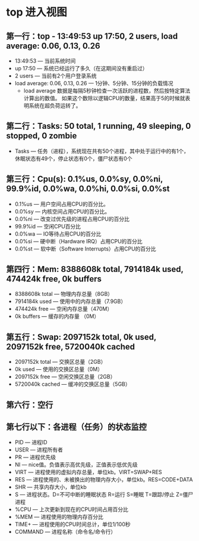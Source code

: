 # top 进入视图

## 第一行：top - 13:49:53 up 17:50,  2 users,  load average: 0.06, 0.13, 0.26
- 13:49:53 — 当前系统时间
- up 17:50 — 系统已经运行了多久（在这期间没有重启过）
- 2 users  — 当前有2个用户登录系统
- load average: 0.06, 0.13, 0.26 — 1分钟、5分钟、15分钟的负载情况
  - load average 数据是每隔5秒钟检查一次活跃的进程数，然后按特定算法计算出的数值。
如果这个数除以逻辑CPU的数量，结果高于5的时候就表明系统在超负荷运转了。

## 第二行：Tasks:  50 total,   1 running,  49 sleeping,   0 stopped,   0 zombie
- Tasks — 任务（进程），系统现在共有50个进程，其中处于运行中的有1个，休眠状态有49个，停止状态有0个，僵尸状态有0个

## 第三行：Cpu(s):  0.1%us,  0.0%sy,  0.0%ni, 99.9%id,  0.0%wa,  0.0%hi,  0.0%si,  0.0%st
- 0.1%us  — 用户空间占用CPU的百分比。
- 0.0%sy  — 内核空间占用CPU的百分比。
- 0.0%ni  — 改变过优先级的进程占用CPU的百分比
- 99.9%id — 空闲CPU百分比
- 0.0%wa  — IO等待占用CPU的百分比
- 0.0%si  — 硬中断（Hardware IRQ）占用CPU的百分比
- 0.0%st  — 软中断（Software Interrupts）占用CPU的百分比

## 第四行：Mem:   8388608k total,  7914184k used,   474424k free,        0k buffers
- 8388608k total — 物理内存总量（8GB）
- 7914184k used  — 使用中的内存总量（7.9GB）
- 474424k free   — 空闲内存总量（470M）
- 0k buffers     — 缓存的内存量 （0M）

## 第五行：Swap:  2097152k total,        0k used,  2097152k free,  5720040k cached
- 2097152k total  — 交换区总量（2GB）
- 0k used         — 使用的交换区总量（0M）
- 2097152k free   — 空闲交换区总量（2GB）
- 5720040k cached — 缓冲的交换区总量（5GB）

## 第六行：空行

## 第七行以下：各进程（任务）的状态监控
- PID     — 进程ID
- USER    — 进程所有者
- PR      — 进程优先级
- NI      — nice值。负值表示高优先级，正值表示低优先级
- VIRT    — 进程使用的虚拟内存总量，单位kb。VIRT=SWAP+RES
- RES     — 进程使用的、未被换出的物理内存大小，单位kb。RES=CODE+DATA
- SHR     — 共享内存大小，单位kb
- S       — 进程状态。D=不可中断的睡眠状态 R=运行 S=睡眠 T=跟踪/停止 Z=僵尸进程
- %CPU    — 上次更新到现在的CPU时间占用百分比
- %MEM    — 进程使用的物理内存百分比
- TIME+   — 进程使用的CPU时间总计，单位1/100秒
- COMMAND — 进程名称（命令名/命令行）

